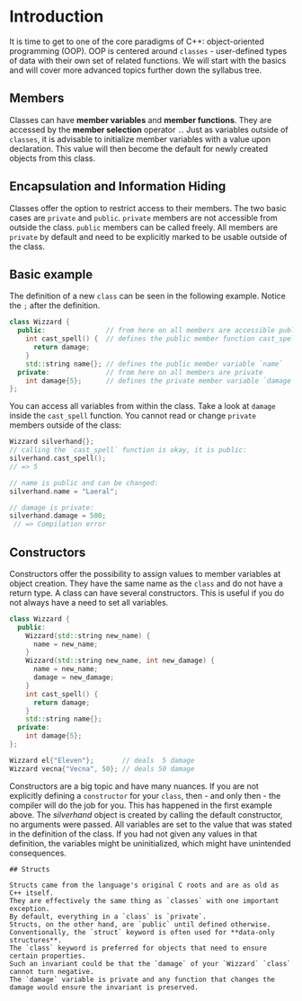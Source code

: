 # Introduction

It is time to get to one of the core paradigms of C++: object-oriented programming (OOP).
OOP is centered around `classes` - user-defined types of data with their own set of related functions.
We will start with the basics and will cover more advanced topics further down the syllabus tree.

## Members

Classes can have **member variables** and **member functions**.
They are accessed by the **member selection** operator `.`.
Just as variables outside of `classes`, it is advisable to initialize member variables with a value upon declaration.
This value will then become the default for newly created objects from this class.

## Encapsulation and Information Hiding

Classes offer the option to restrict access to their members.
The two basic cases are `private` and `public`.
`private` members are not accessible from outside the class.
`public` members can be called freely.
All members are `private` by default and need to be explicitly marked to be usable outside of the class.

## Basic example

The definition of a new `class` can be seen in the following example.
Notice the `;` after the definition.

```cpp
class Wizzard {
  public:               // from here on all members are accessible publicly
    int cast_spell() {  // defines the public member function cast_spell
      return damage;
    }
    std::string name{}; // defines the public member variable `name`
  private:              // from here on all members are private
    int damage{5};      // defines the private member variable `damage`
};

```

You can access all variables from within the class.
Take a look at `damage` inside the `cast_spell` function.
You cannot read or change `private`  members outside of the class:

```cpp
Wizzard silverhand{};
// calling the `cast_spell` function is okay, it is public:
silverhand.cast_spell();
// => 5

// name is public and can be changed:
silverhand.name = "Laeral";

// damage is private:
silverhand.damage = 500;
 // => Compilation error
```

## Constructors

Constructors offer the possibility to assign values to member variables at object creation.
They have the same name as the `class` and do not have a return type.
A class can have several constructors.
This is useful if you do not always have a need to set all variables.

```cpp
class Wizzard {
  public:
    Wizzard(std::string new_name) {
      name = new_name;
    }
    Wizzard(std::string new_name, int new_damage) {
      name = new_name;
      damage = new_damage;
    }
    int cast_spell() {
      return damage;
    }
    std::string name{};
  private:
    int damage{5};
};

Wizzard el{"Eleven"};       // deals  5 damage
Wizzard vecna{"Vecna", 50}; // deals 50 damage
```

Constructors are a big topic and have many nuances.
If you are not explicitly defining a `constructor` for your `class`, then - and only then - the compiler will do the job for you.
This has happened in the first example above.
The _silverhand_ object is created by calling the default constructor, no arguments were passed.
All variables are set to the value that was stated in the definition of the class.
If you had not given any values in that definition, the variables might be uninitialized, which might have unintended consequences.

~~~~exercism/note
## Structs

Structs came from the language's original C roots and are as old as C++ itself.
They are effectively the same thing as `classes` with one important exception.
By default, everything in a `class` is `private`.
Structs, on the other hand, are `public` until defined otherwise.
Conventionally, the `struct` keyword is often used for **data-only structures**.
The `class` keyword is preferred for objects that need to ensure certain properties.
Such an invariant could be that the `damage` of your `Wizzard` `class` cannot turn negative.
The `damage` variable is private and any function that changes the damage would ensure the invariant is preserved.
~~~~
